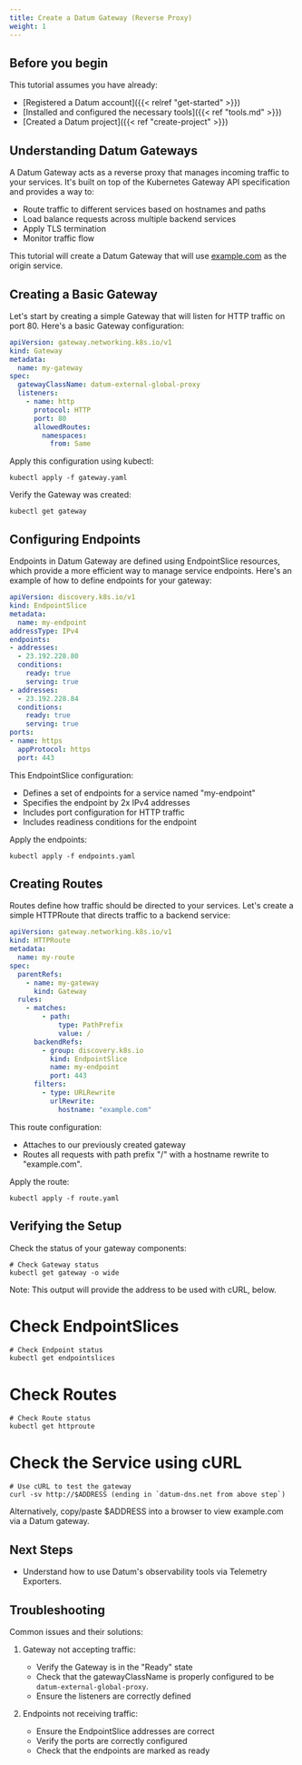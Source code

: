 ```yaml
---
title: Create a Datum Gateway (Reverse Proxy)
weight: 1
---
```


## Before you begin

This tutorial assumes you have already:

- [Registered a Datum account]({{< relref "get-started" >}})
- [Installed and configured the necessary tools]({{< ref "tools.md" >}})
- [Created a Datum project]({{< ref "create-project" >}})

## Understanding Datum Gateways

A Datum Gateway acts as a reverse proxy that manages incoming traffic to your services. It's built on top of the Kubernetes Gateway API specification and provides a way to:

- Route traffic to different services based on hostnames and paths
- Load balance requests across multiple backend services
- Apply TLS termination
- Monitor traffic flow

This tutorial will create a Datum Gateway that will use
[example.com](https://www.example.com) as the origin service.

## Creating a Basic Gateway

Let's start by creating a simple Gateway that will listen for HTTP traffic on port 80. Here's a basic Gateway configuration:

```yaml
apiVersion: gateway.networking.k8s.io/v1
kind: Gateway
metadata:
  name: my-gateway
spec:
  gatewayClassName: datum-external-global-proxy
  listeners:
    - name: http
      protocol: HTTP
      port: 80
      allowedRoutes:
        namespaces:
          from: Same
```

Apply this configuration using kubectl:

```shell
kubectl apply -f gateway.yaml
```

Verify the Gateway was created:

```shell
kubectl get gateway
```

## Configuring Endpoints

Endpoints in Datum Gateway are defined using EndpointSlice resources, which provide a more efficient way to manage service endpoints. Here's an example of how to define endpoints for your gateway:

```yaml
apiVersion: discovery.k8s.io/v1
kind: EndpointSlice
metadata:
  name: my-endpoint
addressType: IPv4
endpoints:
- addresses:
  - 23.192.228.80
  conditions:
    ready: true
    serving: true
- addresses:
  - 23.192.228.84
  conditions:
    ready: true
    serving: true
ports:
- name: https
  appProtocol: https
  port: 443
```

This EndpointSlice configuration:
- Defines a set of endpoints for a service named "my-endpoint"
- Specifies the endpoint by 2x IPv4 addresses
- Includes port configuration for HTTP traffic
- Includes readiness conditions for the  endpoint

Apply the endpoints:

```shell
kubectl apply -f endpoints.yaml
```

## Creating Routes

Routes define how traffic should be directed to your services. Let's create a simple HTTPRoute that directs traffic to a backend service:

```yaml
apiVersion: gateway.networking.k8s.io/v1
kind: HTTPRoute
metadata:
  name: my-route
spec:
  parentRefs:
    - name: my-gateway
      kind: Gateway
  rules:
    - matches:
        - path:
            type: PathPrefix
            value: /
      backendRefs:
        - group: discovery.k8s.io
          kind: EndpointSlice
          name: my-endpoint
          port: 443
      filters:
        - type: URLRewrite
          urlRewrite:
            hostname: "example.com"
```

This route configuration:
- Attaches to our previously created gateway
- Routes all requests with path prefix "/"  with a hostname rewrite to "example.com".

Apply the route:

```shell
kubectl apply -f route.yaml
```

## Verifying the Setup

Check the status of your gateway components:

```shell
# Check Gateway status
kubectl get gateway -o wide
```

Note: This output will provide the address to be used with cURL, below.

# Check EndpointSlices
```shell
# Check Endpoint status
kubectl get endpointslices
```

# Check Routes
```shell
# Check Route status
kubectl get httproute
```

# Check the Service using cURL

```shell
# Use cURL to test the gateway
curl -sv http://$ADDRESS (ending in `datum-dns.net from above step`)
```

Alternatively, copy/paste $ADDRESS into a browser to view example.com via a
Datum gateway.

## Next Steps

- Understand how to use Datum's observability tools via Telemetry Exporters.

## Troubleshooting

Common issues and their solutions:

1. Gateway not accepting traffic:
   - Verify the Gateway is in the "Ready" state
   - Check that the gatewayClassName is properly configured to be `datum-external-global-proxy`.
   - Ensure the listeners are correctly defined

2. Endpoints not receiving traffic:
   - Ensure the EndpointSlice addresses are correct
   - Verify the ports are correctly configured
   - Check that the endpoints are marked as ready

